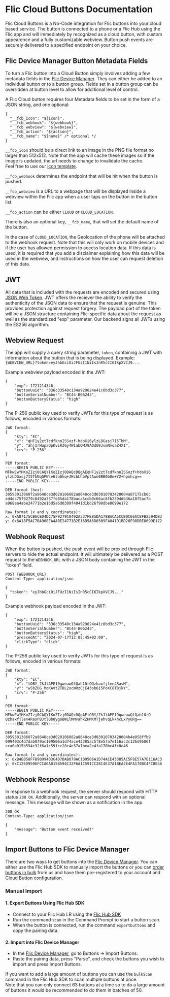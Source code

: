 # Flic Cloud Buttons Documentation

Flic Cloud Buttons is a No-Code integration for Flic buttons into your cloud based service.
The button is connected to a phone or a Flic Hub using the Flic app and will immediately by recognized as a cloud button, with custom appearence and a fully customizable webview.
Button push events are securely delivered to a specified endpoint on your choice.

## Flic Device Manager Button Metadata Fields
To turn a Flic button into a Cloud Button simply involves adding a few metadata fields in the [Flic Device Manager](http://dm2.flic.io/).
They can either be added to an individual button or to a button group.
Fields set in a button group can be overridden at button level to allow for additional level of control.

A Flic Cloud button requires four Metadata fields to be set in the form of a JSON string, and one optional:

```
{
  "__fcb_icon": "${icon}",
  "__fcb_webhook": "${webhook}",
  "__fcb_webview": "${webview}",
  "__fcb_action": "${action}",
  "__fcb_name": "${name}" /* optional */
}
```

`__fcb_icon` should be a direct link to an image in the PNG file format no larger than 512x512. Note that the app will cache these images so if the image is updated, the url needs to change to invalidate the cache.\
Feel free to use our [icon template](https://github.com/50ButtonsEach/flic-cloud-buttons-documentation/blob/main/assets/flic_2_icon_template.png).

`__fcb_webhook` determines the endpoint that will be hit when the button is pushed.

`__fcb_webview` is a URL to a webpage that will be displayed inside a webview within the Flic app when a user taps on the button in the button list.

`__fcb_action` can be either `CLOUD` or `CLOUD_LOCATION`.

There is also an optional key, `__fcb_name`, that will set the default name of the button.


In the case of `CLOUD_LOCATION`, the Geolocation of the phone will be attached to the webhook request.
Note that this will only work on mobile devices and if the user has allowed permission to access location data.
If this data is used, it is required that you add a disclaimer explaining how this data will be used in the webview, and instructions on how the user can request deletion of this data.

## JWT
All data that is included with the requests are encoded and secured using [JSON Web Token](https://jwt.io).
JWT offers the reciever the ability to verify the authenticity of the JSON data to ensure that the request is genuine. This provides protection against request forgery.
The payload part of the token will be a JSON structure containing Flic-specific data about the request as well as the standardized "exp" parameter.
Our backend signs all JWTs using the ES256 algorithm.

## Webview Request

The app will supply a query string parameter, `token`, containing a JWT with information about the button that is being displayed.
Example:
`{WEBVIEW_URL}?token=eyJhbGciOiJFUzI1NiIsInR5cCI6IkpXVCJ9...`

Example webview payload encoded in the JWT:
```
{
    "exp": 1721214346,
    "buttonUuid": "336c33540c134a929824e41c0bd3c377",
    "buttonSerialNumber": "BC44-B06243",
    "buttonBatteryStatus": "high"
}
```

The P-256 public key used to verify JWTs for this type of request is as follows, encoded in various formats:
```
JWK format:
{
    "kty": "EC",
    "x": "qHF1y2ztTcdfknnISSozf-hdoXi6ylzLDGasj7I5TbM",
    "y": "ahj1rHupaOpKviR3Gy4W1abQMJ9AQdG9JvmNvoaZ4XI",
    "crv": "P-256"
}

PEM format:
-----BEGIN PUBLIC KEY-----
MFkwEwYHKoZIzj0CAQYIKoZIzj0DAQcDQgAEqHF1y2ztTcdfknnISSozf+hdoXi6
ylzLDGasj7I5TbNqGPWse6lo6kq+JHcbLhbVptAwn0BB0b0m+Y2+hpnhcg==
-----END PUBLIC KEY-----

DER format (hex):
3059301306072a8648ce3d020106082a8648ce3d03010703420004a87175cb6c
ed4dc75f9279c8492a337fe85da178baca5ccb0c66ac8fb2394db36a18f5ac7b
a968ea4abe24771b2e16d5a6d0309f4041d1bd26f98dbe8699e172

Raw format (x and y coordinates):
x: 0xA87175CB6CED4DC75F9279C8492A337FE85DA178BACA5CCB0C66AC8FB2394DB3
y: 0x6A18F5AC7BA968EA4ABE24771B2E16D5A6D0309F4041D1BD26F98DBE8699E172
```

## Webhook Request

When the button is pushed, the push event will be proxied through Flic servers to hide the actual endpoint.
It will ultimately be delivered as a POST request to the `WEBHOOK_URL` with a JSON body containing the JWT in the "token" field.
```
POST {WEBHOOK_URL}
Content-Type: application/json

{
  "token": "eyJhbGciOiJFUzI1NiIsInR5cCI6IkpXVCJ9..."
}
```
Example webhook payload encoded in the JWT:
```
{
    "exp": 1721214346,
    "buttonUuid": "336c33540c134a929824e41c0bd3c377",
    "buttonSerialNumber": "BC44-B06243",
    "buttonBatteryStatus": "high",
    "pressedAt": "2024-07-17T12:05:45+02:00",
    "clickType": "click"
}
```

The P-256 public key used to verify JWTs for this type of request is as follows, encoded in various formats:
```
JWK format:
{
    "kty": "EC",
    "x": "tOBY_7kJlAPE19qweawQlQah10rOQzhaxfjlen4RasM",
    "y": "wSbZUG_MoKAVtZTDL2ocWRzCjE43ob6i5PoXC8T8jkY",
    "crv": "P-256"
}

PEM format:
-----BEGIN PUBLIC KEY-----
MFkwEwYHKoZIzj0CAQYIKoZIzj0DAQcDQgAEtOBY/7kJlAPE19qweawQlQah10rO
Qzhaxfjlen4RasPBJtlQb8ygoBW1lMMvahxZHMKMTjehvqLk+hcLxPyORg==
-----END PUBLIC KEY-----

DER format:
3059301306072a8648ce3d020106082a8648ce3d03010703420004b4e058ffb9
099403c4d7dab079ac109506a1d74ace43385ac5f8e57a7e116ac3c126d9506f
cca0a015b594c32f6a1c591cc28c4e37a1bea2e4fa170bc4fc8e46

Raw format (x and y coordinates):
x: 0xB4E058FFB9099403C4D7DAB079AC109506A1D74ACE43385AC5F8E57A7E116AC3
y: 0xC126D9506FCCA0A015B594C32F6A1C591CC28C4E37A1BEA2E4FA170BC4FC8E46
```

## Webhook Response
In response to a webhook request, the server should respond with HTTP status `200 OK`.
Additionally, the server can respond with an optional message. This message will be shown as a notification in the app.
```
200 OK
Content-Type: application/json

{
    "message": "Button event received!"
}
```

## Import Buttons to Flic Device Manager
There are two ways to get buttons into the [Flic Device Manager](http://dm2.flic.io/).
You can either use the Flic Hub SDK to manually import the buttons or you can [order buttons in bulk](https://flic.io/design-your-flic) from us and have them pre-registered to your account and Cloud Button configuration.

### Manual Import
#### 1. Export Buttons Using Flic Hub SDK
- Connect to your Flic Hub LR using the [Flic Hub SDK](https://hubsdk.flic.io)
- Run the command `scan` in the Command Prompt to start a button scan.
- When the button is connected, run the command `exportbuttons` and copy the pairing data.

#### 2. Import into Flic Device Manager
- In the [Flic Device Manager](http://dm2.flic.io/), go to Buttons → Import Buttons.
- Paste the pairing data, press "Parse", and check the buttons you wish to import and press Import Buttons.

If you want to add a large amount of buttons you can use the `bulkScan` command in the Flic Hub SDK to scan multiple buttons at once.\
Note that you can only connect 63 buttons at a time so to do a large amount of buttons it would be recommended to do them in batches of 50.


